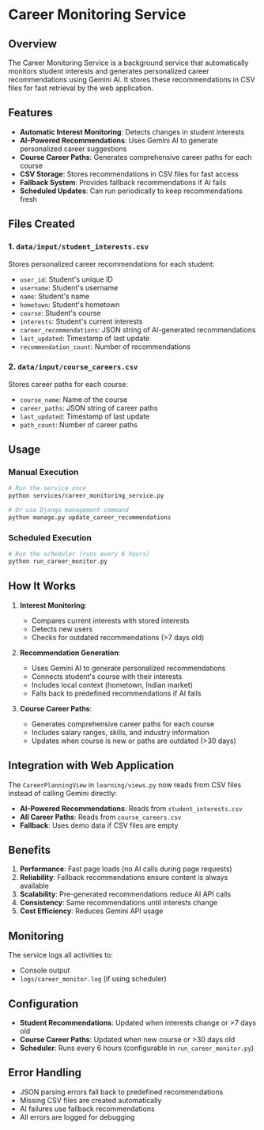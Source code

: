 # Career Monitoring Service

## Overview

The Career Monitoring Service is a background service that automatically monitors student interests and generates personalized career recommendations using Gemini AI. It stores these recommendations in CSV files for fast retrieval by the web application.

## Features

- **Automatic Interest Monitoring**: Detects changes in student interests
- **AI-Powered Recommendations**: Uses Gemini AI to generate personalized career suggestions
- **Course Career Paths**: Generates comprehensive career paths for each course
- **CSV Storage**: Stores recommendations in CSV files for fast access
- **Fallback System**: Provides fallback recommendations if AI fails
- **Scheduled Updates**: Can run periodically to keep recommendations fresh

## Files Created

### 1. `data/input/student_interests.csv`
Stores personalized career recommendations for each student:
- `user_id`: Student's unique ID
- `username`: Student's username
- `name`: Student's name
- `hometown`: Student's hometown
- `course`: Student's course
- `interests`: Student's current interests
- `career_recommendations`: JSON string of AI-generated recommendations
- `last_updated`: Timestamp of last update
- `recommendation_count`: Number of recommendations

### 2. `data/input/course_careers.csv`
Stores career paths for each course:
- `course_name`: Name of the course
- `career_paths`: JSON string of career paths
- `last_updated`: Timestamp of last update
- `path_count`: Number of career paths

## Usage

### Manual Execution

```bash
# Run the service once
python services/career_monitoring_service.py

# Or use Django management command
python manage.py update_career_recommendations
```

### Scheduled Execution

```bash
# Run the scheduler (runs every 6 hours)
python run_career_monitor.py
```

## How It Works

1. **Interest Monitoring**: 
   - Compares current interests with stored interests
   - Detects new users
   - Checks for outdated recommendations (>7 days old)

2. **Recommendation Generation**:
   - Uses Gemini AI to generate personalized recommendations
   - Connects student's course with their interests
   - Includes local context (hometown, Indian market)
   - Falls back to predefined recommendations if AI fails

3. **Course Career Paths**:
   - Generates comprehensive career paths for each course
   - Includes salary ranges, skills, and industry information
   - Updates when course is new or paths are outdated (>30 days)

## Integration with Web Application

The `CareerPlanningView` in `learning/views.py` now reads from CSV files instead of calling Gemini directly:

- **AI-Powered Recommendations**: Reads from `student_interests.csv`
- **All Career Paths**: Reads from `course_careers.csv`
- **Fallback**: Uses demo data if CSV files are empty

## Benefits

1. **Performance**: Fast page loads (no AI calls during page requests)
2. **Reliability**: Fallback recommendations ensure content is always available
3. **Scalability**: Pre-generated recommendations reduce AI API calls
4. **Consistency**: Same recommendations until interests change
5. **Cost Efficiency**: Reduces Gemini API usage

## Monitoring

The service logs all activities to:
- Console output
- `logs/career_monitor.log` (if using scheduler)

## Configuration

- **Student Recommendations**: Updated when interests change or >7 days old
- **Course Career Paths**: Updated when new course or >30 days old
- **Scheduler**: Runs every 6 hours (configurable in `run_career_monitor.py`)

## Error Handling

- JSON parsing errors fall back to predefined recommendations
- Missing CSV files are created automatically
- AI failures use fallback recommendations
- All errors are logged for debugging
